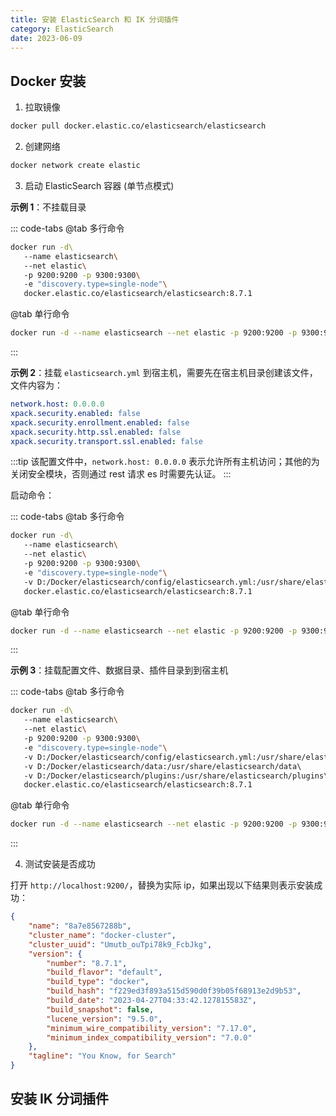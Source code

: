 ```yaml
---
title: 安装 ElasticSearch 和 IK 分词插件
category: ElasticSearch
date: 2023-06-09
---
```


## Docker 安装

1. 拉取镜像

```bash
docker pull docker.elastic.co/elasticsearch/elasticsearch
```

2. 创建网络

```bash
docker network create elastic
```

3. 启动 ElasticSearch 容器 (单节点模式)

**示例 1**：不挂载目录

::: code-tabs
@tab 多行命令
```bash
docker run -d\ 
   --name elasticsearch\ 
   --net elastic\ 
   -p 9200:9200 -p 9300:9300\ 
   -e "discovery.type=single-node"\ 
   docker.elastic.co/elasticsearch/elasticsearch:8.7.1
```

@tab 单行命令
```bash
docker run -d --name elasticsearch --net elastic -p 9200:9200 -p 9300:9300 -e "discovery.type=single-node" docker.elastic.co/elasticsearch/elasticsearch:8.7.1
```
:::

**示例 2**：挂载 `elasticsearch.yml` 到宿主机，需要先在宿主机目录创建该文件，文件内容为：

```yaml
network.host: 0.0.0.0
xpack.security.enabled: false
xpack.security.enrollment.enabled: false
xpack.security.http.ssl.enabled: false
xpack.security.transport.ssl.enabled: false
```

:::tip
该配置文件中，`network.host: 0.0.0.0` 表示允许所有主机访问；其他的为关闭安全模块，否则通过 rest 请求 es 时需要先认证。
:::

启动命令：

::: code-tabs
@tab 多行命令
```bash
docker run -d\ 
   --name elasticsearch\ 
   --net elastic\ 
   -p 9200:9200 -p 9300:9300\ 
   -e "discovery.type=single-node"\ 
   -v D:/Docker/elasticsearch/config/elasticsearch.yml:/usr/share/elasticsearch/config/elasticsearch.yml\ 
   docker.elastic.co/elasticsearch/elasticsearch:8.7.1
```

@tab 单行命令
```bash
docker run -d --name elasticsearch --net elastic -p 9200:9200 -p 9300:9300 -e "discovery.type=single-node" -v D:/Docker/elasticsearch/config/elasticsearch.yml:/usr/share/elasticsearch/config/elasticsearch.yml docker.elastic.co/elasticsearch/elasticsearch:8.7.1
```
:::


**示例 3**：挂载配置文件、数据目录、插件目录到到宿主机

::: code-tabs
@tab 多行命令
```bash
docker run -d\ 
   --name elasticsearch\ 
   --net elastic\ 
   -p 9200:9200 -p 9300:9300\ 
   -e "discovery.type=single-node"\ 
   -v D:/Docker/elasticsearch/config/elasticsearch.yml:/usr/share/elasticsearch/config/elasticsearch.yml\ 
   -v D:/Docker/elasticsearch/data:/usr/share/elasticsearch/data\ 
   -v D:/Docker/elasticsearch/plugins:/usr/share/elasticsearch/plugins\ 
   docker.elastic.co/elasticsearch/elasticsearch:8.7.1
```

@tab 单行命令
```bash
docker run -d --name elasticsearch --net elastic -p 9200:9200 -p 9300:9300 -e "discovery.type=single-node" -v D:/Docker/elasticsearch/config/elasticsearch.yml:/usr/share/elasticsearch/config/elasticsearch.yml -v D:/Docker/elasticsearch/data:/usr/share/elasticsearch/data -v D:/Docker/elasticsearch/plugins:/usr/share/elasticsearch/plugins docker.elastic.co/elasticsearch/elasticsearch:8.7.1
```
:::

4. 测试安装是否成功

打开 `http://localhost:9200/`，替换为实际 ip，如果出现以下结果则表示安装成功：

```json
{
    "name": "8a7e8567288b",
    "cluster_name": "docker-cluster",
    "cluster_uuid": "Umutb_ouTpi78k9_FcbJkg",
    "version": {
        "number": "8.7.1",
        "build_flavor": "default",
        "build_type": "docker",
        "build_hash": "f229ed3f893a515d590d0f39b05f68913e2d9b53",
        "build_date": "2023-04-27T04:33:42.127815583Z",
        "build_snapshot": false,
        "lucene_version": "9.5.0",
        "minimum_wire_compatibility_version": "7.17.0",
        "minimum_index_compatibility_version": "7.0.0"
    },
    "tagline": "You Know, for Search"
}
```

## 安装 IK 分词插件



